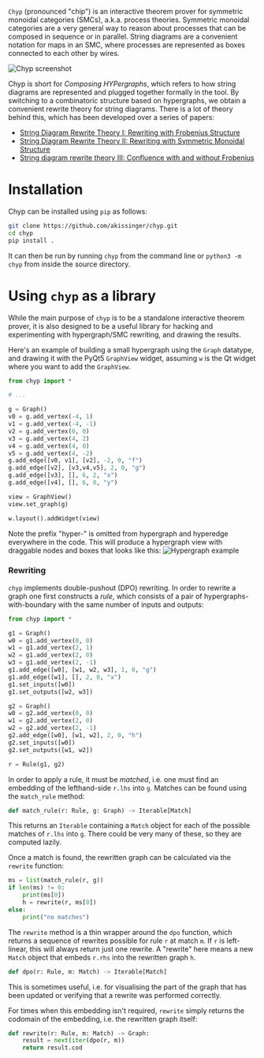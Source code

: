 `Chyp` (pronounced "chip") is an interactive theorem prover for symmetric monoidal categories (SMCs), a.k.a. process theories. Symmetric monoidal categories are a very general way to reason about processes that can be composed in sequence or in parallel. String diagrams are a convenient notation for maps in an SMC, where processes are represented as boxes connected to each other by wires.

![Chyp screenshot](https://github.com/akissinger/chyp/raw/master/chyp-screen.png)

Chyp is short for _Composing HYPergraphs_, which refers to how string diagrams are represented and plugged together formally in the tool. By switching to a combinatoric structure based on hypergraphs, we obtain a convenient rewrite theory for string diagrams. There is a lot of theory behind this, which has been developed over a series of papers:

* [String Diagram Rewrite Theory I: Rewriting with Frobenius Structure](https://arxiv.org/abs/2012.01847)
* [String Diagram Rewrite Theory II: Rewriting with Symmetric Monoidal Structure](https://arxiv.org/abs/2104.14686)
* [String diagram rewrite theory III: Confluence with and without Frobenius](https://discovery.ucl.ac.uk/id/eprint/10151067/1/string-diagram-rewrite-theory-iii-confluence-with-and-without-frobenius.pdf)

# Installation

Chyp can be installed using `pip` as follows:

```bash
git clone https://github.com/akissinger/chyp.git
cd chyp
pip install .
```

It can then be run by running `chyp` from the command line or `python3 -m chyp` from inside the source directory.



# Using `chyp` as a library

While the main purpose of `chyp` is to be a standalone interactive theorem prover, it is also designed to be a useful library for hacking and experimenting with hypergraph/SMC rewriting, and drawing the results.

Here's an example of building a small hypergraph using the `Graph` datatype, and drawing it with the PyQt5 `GraphView` widget, assuming `w` is the Qt widget where you want to add the `GraphView`.

```python
from chyp import *

# ...

g = Graph()
v0 = g.add_vertex(-4, 1)
v1 = g.add_vertex(-4, -1)
v2 = g.add_vertex(0, 0)
v3 = g.add_vertex(4, 2)
v4 = g.add_vertex(4, 0)
v5 = g.add_vertex(4, -2)
g.add_edge([v0, v1], [v2], -2, 0, "f")
g.add_edge([v2], [v3,v4,v5], 2, 0, "g")
g.add_edge([v3], [], 6, 2, "x")
g.add_edge([v4], [], 6, 0, "y")

view = GraphView()
view.set_graph(g)

w.layout().addWidget(view)
```

Note the prefix "hyper-" is omitted from hypergraph and hyperedge everywhere in the code. This will produce a hypergraph view with draggable nodes and boxes that looks like this:
![Hypergraph example](https://github.com/akissinger/chyp/raw/master/example.png)


### Rewriting

`chyp` implements double-pushout (DPO) rewriting. In order to rewrite a graph one first constructs a _rule_, which consists of a pair of hypergraphs-with-boundary with the same number of inputs and outputs:

```python
from chyp import *

g1 = Graph()
w0 = g1.add_vertex(0, 0)
w1 = g1.add_vertex(2, 1)
w2 = g1.add_vertex(2, 0)
w3 = g1.add_vertex(2, -1)
g1.add_edge([w0], [w1, w2, w3], 1, 0, "g")
g1.add_edge([w1], [], 2, 0, "x")
g1.set_inputs([w0])
g1.set_outputs([w2, w3])

g2 = Graph()
w0 = g2.add_vertex(0, 0)
w1 = g2.add_vertex(2, 0)
w2 = g2.add_vertex(2, -1)
g2.add_edge([w0], [w1, w2], 2, 0, "h")
g2.set_inputs([w0])
g2.set_outputs([w1, w2])

r = Rule(g1, g2)
```

In order to apply a rule, it must be _matched_, i.e. one must find an embedding of the lefthand-side `r.lhs` into `g`. Matches can be found using the `match_rule` method:

```python
def match_rule(r: Rule, g: Graph) -> Iterable[Match]
```

This returns an `Iterable` containing a `Match` object for each of the possible matches of `r.lhs` into `g`. There could be very many of these, so they are computed lazily.

Once a match is found, the rewritten graph can be calculated via the `rewrite` function:

```python
ms = list(match_rule(r, g))
if len(ms) != 0:
    print(ms[0])
    h = rewrite(r, ms[0])
else:
    print("no matches")
```

The `rewrite` method is a thin wrapper around the `dpo` function, which returns a sequence of rewrites possible for rule `r` at match `m`. If `r` is left-linear, this will always return just one rewrite. A "rewrite" here means a new `Match` object that embeds `r.rhs` into the rewritten graph `h`. 

```python
def dpo(r: Rule, m: Match) -> Iterable[Match]
```

This is sometimes useful, i.e. for visualising the part of the graph that has been updated or verifying that a rewrite was performed correctly.

For times when this embedding isn't required, `rewrite` simply returns the codomain of the embedding, i.e. the rewritten graph itself:

```python
def rewrite(r: Rule, m: Match) -> Graph:
    result = next(iter(dpo(r, m))
    return result.cod
```


